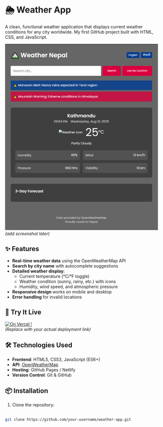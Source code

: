 # 🌦️ Weather App

A clean, functional weather application that displays current weather conditions for any city worldwide. My first GitHub project built with HTML, CSS, and JavaScript.

![Weather App Screenshot](./assets/screenshot.png) *(add screenshot later)*

## ✨ Features

- **Real-time weather data** using the OpenWeatherMap API
- **Search by city name** with autocomplete suggestions
- **Detailed weather display**:
  - Current temperature (°C/°F toggle)
  - Weather condition (sunny, rainy, etc.) with icons
  - Humidity, wind speed, and atmospheric pressure
- **Responsive design** works on mobile and desktop
- **Error handling** for invalid locations

## 🚀 Try It Live

[![On Vercel !](https://www.netlify.com/img/deploy/button.svg)](https://your-app-url.netlify.app)  
*(Replace with your actual deployment link)*

## 🛠️ Technologies Used

- **Frontend**: HTML5, CSS3, JavaScript (ES6+)
- **API**: [OpenWeatherMap](https://openweathermap.org/api)
- **Hosting**: GitHub Pages / Netlify
- **Version Control**: Git & GitHub

## 📦 Installation

1. Clone the repository:
```bash

git clone https://github.com/your-username/weather-app.git
